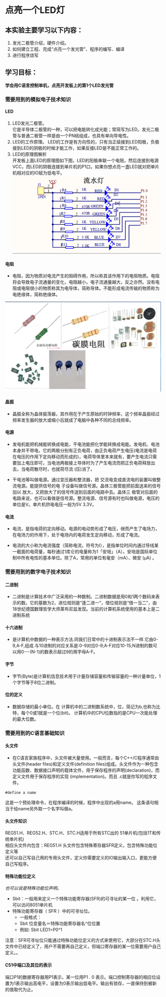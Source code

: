 # 点亮一个LED灯  
## 本实验主要学习以下内容：  
1. 发光二极管介绍，硬件介绍。  
2. 如何建立工程、完成“点亮一个发光管”、程序的编写、编译  
3. 进行程序烧写  

## 学习目标：  
__学会用C语言控制单机，点亮开发板上的第1个LED发光管__  

### 需要用到的模拟电子技术知识

#### LED
1. LED发光二极管。  
它是半导体二极管的一种，可以把电能转化成光能；常简写为LED。发光二极管与普通二极管一样是由一个PN结组成，也具有单向导电性。
2. LED的工作原理。
LED的工作是有方向性的，只有当正级接到LED阳极，负极接到LED的阴极的时候才能工作，如果反接LED是不能正常工作的。
3. LED的原理图解析  
开发板上面LED的原理图如下图，LED的阳极串联一个电阻，然后连接到电源VCC，而LED的阴极连接到单片机的P1口，如果你想点亮一盏LED就对把单片机相对应的IO赋为低电平。
![led](img/led.png)  

#### 电阻
- 电阻，因为物质对电流产生的阻碍作用，所以称其该作用下的电阻物质。电阻将会导致电子流通量的变化，电阻越小，电子流通量越大，反之亦然。没有电阻或电阻很小的物质称其为电导体，简称导体。不能形成电流传输的物质称为电绝缘体，简称绝缘体。

![r](img/r.png)  

#### 晶振
- 晶振全称为晶体振荡器，其作用在于产生原始的时钟频率，这个频率晶振经过频率发生器的放大或缩小后就成了电脑中各种不同的总线频率。

#### 电源
- 发电机能把机械能转换成电能，干电池能把化学能转换成电能。发电机、电池本身并不带电，它的两极分别有正负电荷，由正负电荷产生电压(电流是电荷在电压的作用下定向移动而形成的)，电荷导体里本来就有，要产生电流只需要加上电压即可，当电池两极接上导体时为了产生电流而把正负电荷释放出去，当电荷散尽时，也就荷尽流
(压)消了。

- 干电池等叫做电源。通过变压器和整流器，把
交流电变成直流电的装置叫做整流电源。能提供信号的电
子设备叫做信号源。晶体三极管能把前面送来的信号加以
放大，又把放大了的信号传送到后面的电路中去。晶体三
极管对后面的电路来说，也可以看做是信号源。整流电源、信号源有时也叫做电源，电压的单位是V。单片机供电电压一般为5V 3.3V。

#### 电流

- 电流，是指电荷的定向移动。电源的电动势形成了电压，继而产生了电场力，在电场力的作用下，处于电场内的电荷发生定向移动，形成了电流。

- 电流的大小称为电流强度（简称电流，符号为I），是指单位时间内通过导线某一截面的电荷量，每秒通过1库仑的电量称为1「安培」（A）。安培是国际单位制中所有电性的基本单位。除了A，常用的单位有毫安（mA）、微安
(μA) 。

### 需要用到的数字电子技术知识
#### 二进制
- 二进制是计算技术中广泛采用的一种数制。二进制数据是用0和1两个数码来表示的数。它的基数为2，进位规则是“逢二进一”，借位规则是“借一当二”，由18世纪德国数理哲学大师莱布尼兹发现。当前的计算机系统使用的基本上是二进制系统

#### 十六进制
- 是计算机中数据的一种表示方法.同我们日常中的十进制表示法不一样.它由0-9,A-F,组成.与10进制的对应关系是:0-9对应0-9;A-F对应10-15;N进制的数可以用0---(N-1)的数表示超过9的用字母A-F。

#### 字节
- 字节(Byte)是计算机信息技术用于计量存储容量和传输容量的一种计量单位，1个字节等于8位二进制。
#### 位的定义
- 数据存储的最小单位。在 计算机中的二进制数系统中，位，简记为b,也称为比特，每个0或1就是一个位(bit)。 计算机中的CPU位数指的是CPU一次能处理的最大位数。

### 需要用到的C语言基础知识
#### 头文件
- 在C语言家族程序中，头文件被大量使用。一般而言，每个C++/C程序通常由头文件(header files)和定义文件(definition files)组成。头文件作为一种包含功能函数、数据接口声明的载体文件，用于保存程序的声明(declaration)，而定义文件用于保存程序的实现 (implementation)。而且 .c就是你写的程序文件。

```
#define a name 	
```
这是一个预处理命令，在程序编译的时候，程序中出现的a用name。
这条语句相当于给name另外取一个名字叫做a。

#### 头文件知识
REG51.H、REG52.H、STC.H、STC.H适用于所有STC出的 51单片机(包括1T和传统单片机)  
相应头文件内包含：REG51.H  头文件包含特殊寄存器SFR定义，包含特殊功能位定义等  
还可以自己写自己用的专用头文件，定义你需要定义的IO输出输入口，更能方便自己写程序。

#### 特殊功能位定义
_也可以说是特殊功能位声明。_  

- Sbit：一般用来定义一个特殊功能寄存器(SFR)的可寻址的某一位 。利用它，可以访问8051单片机
- 特殊功能寄存器（ SFR ）中的可寻址位。  
  - 一般格式：
  - Sbit 位变量名＝特殊功能寄存器名^位位置
  - 例如: Sbit LED1=P0^1  

注意：SFR可寻址位只能通过特殊功能位定义的方式来使用它，大部分在STC.H头文件中已经定义了，用户不需要再自己定义，但端口寄存器的某一位需要用户自己定义。。

#### C51中端口及其位的表示
端口P1的数据寄存器用P1表示，某一位用P1 . 0 表示。端口控制寄存器的相应位设置为1表示输出高电平，设置为0表示输出低电平。输出有锁存，一直保持到被新的值取代为止。
